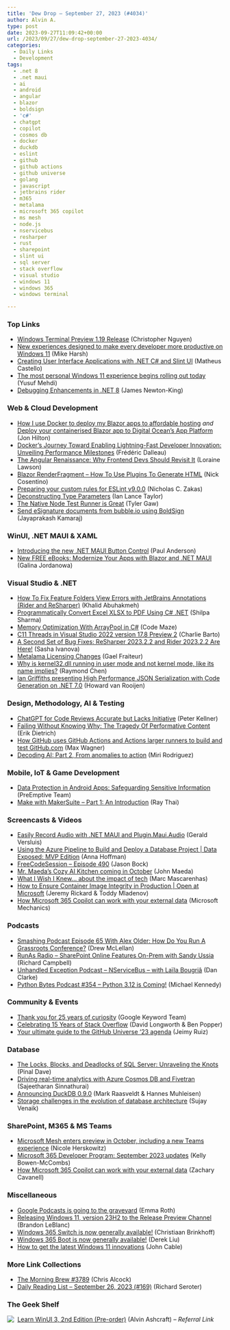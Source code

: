 ```yaml
---
title: 'Dew Drop – September 27, 2023 (#4034)'
author: Alvin A.
type: post
date: 2023-09-27T11:09:42+00:00
url: /2023/09/27/dew-drop-september-27-2023-4034/
categories:
  - Daily Links
  - Development
tags:
  - .net 8
  - .net maui
  - ai
  - android
  - angular
  - blazor
  - boldsign
  - 'c#'
  - chatgpt
  - copilot
  - cosmos db
  - docker
  - duckdb
  - eslint
  - github
  - github actions
  - github universe
  - golang
  - javascript
  - jetbrains rider
  - m365
  - metalama
  - microsoft 365 copilot
  - ms mesh
  - node.js
  - nservicebus
  - resharper
  - rust
  - sharepoint
  - slint ui
  - sql server
  - stack overflow
  - visual studio
  - windows 11
  - windows 365
  - windows terminal

---
```

### <a name="top"></a>Top Links

  * <a href="https://devblogs.microsoft.com/commandline/windows-terminal-preview-1-19-release/" target="_blank" rel="noopener">Windows Terminal Preview 1.19 Release</a> (Christopher Nguyen)
  * <a href="https://blogs.windows.com/windowsdeveloper/2023/09/26/new-experiences-designed-to-make-every-developer-more-productive-on-windows-11/" target="_blank" rel="noopener">New experiences designed to make every developer more productive on Windows 11</a> (Mike Harsh)
  * <a href="https://microhobby.com.br/blog/2023/09/27/creating-user-interface-applications-with-net-and-slint-ui/" target="_blank" rel="noopener">Creating User Interface Applications with .NET C# and Slint UI</a> (Matheus Castello)
  * <a href="https://blogs.windows.com/windowsexperience/2023/09/26/the-most-personal-windows-11-experience-begins-rolling-out-today/" target="_blank" rel="noopener">The most personal Windows 11 experience begins rolling out today</a> (Yusuf Mehdi)
  * <a href="https://devblogs.microsoft.com/dotnet/debugging-enhancements-in-dotnet-8/" target="_blank" rel="noopener">Debugging Enhancements in .NET 8</a> (James Newton-King)



### <a name="web"></a>Web & Cloud Development

  * <a href="https://jonhilton.net/blazor-docker-hosting/" target="_blank" rel="noopener">How I use Docker to deploy my Blazor apps to affordable hosting</a> _and_ <a href="https://jonhilton.net/blazor-digital-ocean/" target="_blank" rel="noopener">Deploy your containerised Blazor app to Digital Ocean&#8217;s App Platform</a> (Jon Hilton)
  * <a href="https://www.docker.com/blog/dockers-developer-innovation-unveiling-performance-milestones/" target="_blank" rel="noopener">Docker’s Journey Toward Enabling Lightning-Fast Developer Innovation: Unveiling Performance Milestones</a> (Frédéric Dalleau)
  * <a href="https://thenewstack.io/the-angular-renaissance-why-frontend-devs-should-revisit-it/" target="_blank" rel="noopener">The Angular Renaissance: Why Frontend Devs Should Revisit It</a> (Loraine Lawson)
  * <a href="https://www.devleader.ca/2023/09/26/blazor-renderfragment-how-to-use-plugins-to-generate-html/" target="_blank" rel="noopener">Blazor RenderFragment – How To Use Plugins To Generate HTML</a> (Nick Cosentino)
  * <a href="https://eslint.org/blog/2023/09/preparing-custom-rules-eslint-v9/" target="_blank" rel="noopener">Preparing your custom rules for ESLint v9.0.0</a> (Nicholas C. Zakas)
  * <a href="https://go.dev/blog/deconstructing-type-parameters" target="_blank" rel="noopener">Deconstructing Type Parameters</a> (Ian Lance Taylor)
  * <a href="https://tylergaw.com/blog/node-test-runner/" target="_blank" rel="noopener">The Native Node Test Runner is Great</a> (Tyler Gaw)
  * <a href="https://boldsign.com/blogs/send-esignature-documents-from-bubble-io-using-boldsign/?utm_source=alvinashcraft&utm_medium=email&utm_campaign=alvinashcraft_blog_edmsep23" target="_blank" rel="noopener">Send eSignature documents from bubble.io using BoldSign</a> (Jayaprakash Kamaraj)



### <a name="silverlight"></a>WinUI, .NET MAUI & XAML

  * <a href="https://www.syncfusion.com/blogs/post/new-dotnet-maui-button-control.aspx?utm_source=alvinashcraft&utm_medium=email&utm_campaign=alvinashcraft_blog_edmsep23" target="_blank" rel="noopener">Introducing the new .NET MAUI Button Control</a> (Paul Anderson)
  * <a href="https://www.telerik.com/blogs/new-free-ebooks-modernize-your-apps-blazor-net-maui" target="_blank" rel="noopener">New FREE eBooks: Modernize Your Apps with Blazor and .NET MAUI</a> (Galina Jordanowa)



### <a name="dotnet"></a>Visual Studio & .NET

  * <a href="https://khalidabuhakmeh.com/how-to-fix-feature-folders-view-errors-with-jetbrains-annotations-rider-and-resharper" target="_blank" rel="noopener">How To Fix Feature Folders View Errors with JetBrains Annotations (Rider and ReSharper)</a> (Khalid Abuhakmeh)
  * <a href="https://www.grapecity.com/blogs/programmatically-convert-excel-xlsx-to-pdf-using-c-sharp-net" target="_blank" rel="noopener">Programmatically Convert Excel XLSX to PDF Using C# .NET</a> (Shilpa Sharma)
  * <a href="https://code-maze.com/csharp-arraypool-memory-optimization/" target="_blank" rel="noopener">Memory Optimization With ArrayPool in C#</a> (Code Maze)
  * <a href="https://devblogs.microsoft.com/cppblog/c11-threads-in-visual-studio-2022-version-17-8-preview-2/" target="_blank" rel="noopener">C11 Threads in Visual Studio 2022 version 17.8 Preview 2</a> (Charlie Barto)
  * <a href="https://blog.jetbrains.com/dotnet/2023/09/26/rsrp-rd-2023-2-2-bugfix/" target="_blank" rel="noopener">A Second Set of Bug Fixes: ReSharper 2023.2.2 and Rider 2023.2.2 Are Here!</a> (Sasha Ivanova)
  * <a href="https://blog.postsharp.net/post/metalama-open-source-licensing.html" target="_blank" rel="noopener">Metalama Licensing Changes</a> (Gael Fraiteur)
  * <a href="https://devblogs.microsoft.com/oldnewthing/20230926-00/?p=108824" target="_blank" rel="noopener">Why is kernel32.dll running in user mode and not kernel mode, like its name implies?</a> (Raymond Chen)
  * <a href="https://endjin.com/news/ian-griffiths-presenting-high-performance-json-serialization-at-jetbrains-dotnet-day-online-2023.html" target="_blank" rel="noopener">Ian Griffiths presenting High Performance JSON Serialization with Code Generation on .NET 7.0</a> (Howard van Rooijen)



### <a name="design"></a>Design, Methodology, AI & Testing

  * <a href="https://peterkellner.net//2023/09/27/ChatGPT-for-Code-Reviews-Accurate-but-Lacks-Initiative/" target="_blank" rel="noopener">ChatGPT for Code Reviews Accurate but Lacks Initiative</a> (Peter Kellner)
  * <a href="https://feeds.feedblitz.com/~/795646400/0/daedtech/www/" target="_blank" rel="noopener">Failing Without Knowing Why: The Tragedy Of Performative Content</a> (Erik Dietrich)
  * <a href="https://github.blog/2023-09-26-how-github-uses-github-actions-and-actions-larger-runners-to-build-and-test-github-com/" target="_blank" rel="noopener">How GitHub uses GitHub Actions and Actions larger runners to build and test GitHub.com</a> (Max Wagner)
  * <a href="https://devblogs.microsoft.com/azuregov/decoding-ai-part-2/" target="_blank" rel="noopener">Decoding AI: Part 2, From anomalies to action</a> (Miri Rodriguez)



### <a name="mobile"></a>Mobile, IoT & Game Development

  * <a href="https://www.preemptive.com/data-protection-in-android-apps-safeguarding-sensitive-information/" target="_blank" rel="noopener">Data Protection in Android Apps: Safeguarding Sensitive Information</a> (PreEmptive Team)
  * <a href="http://developers.googleblog.com/2023/09/make-with-makersuite-part1-introduction.html" target="_blank" rel="noopener">Make with MakerSuite – Part 1: An Introduction</a> (Ray Thai)



### <a name="videos"></a>Screencasts & Videos

  * <a href="http://www.youtube.com/watch?v=KaHyRSy5sAs" target="_blank" rel="noopener">Easily Record Audio with .NET MAUI and Plugin.Maui.Audio</a> (Gerald Versluis)
  * <a href="http://www.youtube.com/watch?v=-y-T8jT2Zwk" target="_blank" rel="noopener">Using the Azure Pipeline to Build and Deploy a Database Project | Data Exposed: MVP Edition</a> (Anna Hoffman)
  * <a href="http://www.youtube.com/watch?v=gRXxi0Dzi1s" target="_blank" rel="noopener">FreeCodeSession &#8211; Episode 490</a> (Jason Bock)
  * <a href="http://www.youtube.com/watch?v=wi-5fhJyrMo" target="_blank" rel="noopener">Mr. Maeda&#8217;s Cozy AI Kitchen coming in October</a> (John Maeda)
  * <a href="http://www.youtube.com/watch?v=-sstR-8GT1I" target="_blank" rel="noopener">What I Wish I Knew&#8230; about the impact of tech</a> (Marc Mascarenhas)
  * <a href="http://www.youtube.com/watch?v=k5tsE19DKbQ" target="_blank" rel="noopener">How to Ensure Container Image Integrity in Production | Open at Microsoft</a> (Jeremy Rickard & Toddy Mladenov)
  * <a href="http://www.youtube.com/watch?v=lfpDeM-J4us" target="_blank" rel="noopener">How Microsoft 365 Copilot can work with your external data</a> (Microsoft Mechanics)



### <a name="podcasts"></a>Podcasts

  * <a href="https://smashingmagazine.com/2023/09/smashing-podcast-episode-65/" target="_blank" rel="noopener">Smashing Podcast Episode 65 With Alex Older: How Do You Run A Grassroots Conference?</a> (Drew McLellan)
  * <a href="https://runasradio.com/Shows/Show/899" target="_blank" rel="noopener">RunAs Radio &#8211; SharePoint Online Features On-Prem with Sandy Ussia</a> (Richard Campbell)
  * <a href="https://unhandledexceptionpodcast.com/posts/0056-nservicebus/" target="_blank" rel="noopener">Unhandled Exception Podcast &#8211; NServiceBus &#8211; with Laïla Bougriâ</a> (Dan Clarke)
  * <a href="https://pythonbytes.fm/episodes/show/354/python-3.12-is-coming" target="_blank" rel="noopener">Python Bytes Podcast #354 &#8211; Python 3.12 is Coming!</a> (Michael Kennedy)



### <a name="events"></a>Community & Events

  * <a href="https://blog.google/inside-google/company-announcements/google-25th-birthday/" target="_blank" rel="noopener">Thank you for 25 years of curiosity</a> (Google Keyword Team)
  * <a href="https://stackoverflow.blog/2023/09/26/celebrating-15-years-of-stack-overflow/" target="_blank" rel="noopener">Celebrating 15 Years of Stack Overflow</a> (David Longworth & Ben Popper)
  * <a href="https://github.blog/2023-09-26-your-ultimate-guide-to-the-github-universe-23-agenda/" target="_blank" rel="noopener">Your ultimate guide to the GitHub Universe ‘23 agenda</a> (Jeimy Ruiz)



### <a name="sql"></a>Database

  * <a href="https://blog.sqlauthority.com/2023/09/27/the-locks-blocks-and-deadlocks-of-sql-server-unraveling-the-knots/?utm_source=rss&utm_medium=rss&utm_campaign=the-locks-blocks-and-deadlocks-of-sql-server-unraveling-the-knots" target="_blank" rel="noopener">The Locks, Blocks, and Deadlocks of SQL Server: Unraveling the Knots</a> (Pinal Dave)
  * <a href="https://devblogs.microsoft.com/cosmosdb/driving-real-time-analytics-with-azure-cosmos-db-and-fivetran/" target="_blank" rel="noopener">Driving real-time analytics with Azure Cosmos DB and Fivetran</a> (Sajeetharan Sinnathurai)
  * <a href="https://duckdb.org/2023/09/26/announcing-duckdb-090.html" target="_blank" rel="noopener">Announcing DuckDB 0.9.0</a> (Mark Raasveldt & Hannes Muhleisen)
  * <a href="https://blog.postman.com/storage-challenges-in-the-evolution-of-database-architecture/" target="_blank" rel="noopener">Storage challenges in the evolution of database architecture</a> (Sujay Venaik)



### <a name="sp"></a>SharePoint, M365 & MS Teams

  * <a href="https://www.microsoft.com/en-us/microsoft-365/blog/2023/09/26/microsoft-mesh-enters-preview-in-october-including-a-new-teams-experience/" target="_blank" rel="noopener">Microsoft Mesh enters preview in October, including a new Teams experience</a> (Nicole Herskowitz)
  * <a href="https://devblogs.microsoft.com/microsoft365dev/microsoft-365-developer-program-september-2023-updates/" target="_blank" rel="noopener">Microsoft 365 Developer Program: September 2023 updates</a> (Kelly Bowen-McCombs)
  * <a href="https://techcommunity.microsoft.com/t5/microsoft-mechanics-blog/how-microsoft-365-copilot-can-work-with-your-external-data/ba-p/3937645" target="_blank" rel="noopener">How Microsoft 365 Copilot can work with your external data</a> (Zachary Cavanell)



### <a name="misc"></a>Miscellaneous

  * <a href="https://www.theverge.com/2023/9/26/23890694/google-podcasts-2024-shutdown-youtube-music" target="_blank" rel="noopener">Google Podcasts is going to the graveyard</a> (Emma Roth)
  * <a href="https://blogs.windows.com/windows-insider/2023/09/26/releasing-windows-11-version-23h2-to-the-release-preview-channel/" target="_blank" rel="noopener">Releasing Windows 11, version 23H2 to the Release Preview Channel</a> (Brandon LeBlanc)
  * <a href="https://techcommunity.microsoft.com/t5/windows-it-pro-blog/windows-365-switch-is-now-generally-available/ba-p/3938431" target="_blank" rel="noopener">Windows 365 Switch is now generally available!</a> (Christiaan Brinkhoff)
  * <a href="https://techcommunity.microsoft.com/t5/windows-it-pro-blog/windows-365-boot-is-now-generally-available/ba-p/3938441" target="_blank" rel="noopener">Windows 365 Boot is now generally available!</a> (Derek Liu)
  * <a href="https://blogs.windows.com/windowsexperience/2023/09/26/how-to-get-the-latest-windows-11-innovations/" target="_blank" rel="noopener">How to get the latest Windows 11 innovations</a> (John Cable)



### <a name="links"></a>More Link Collections

  * <a href="https://blog.cwa.me.uk/2023/09/27/the-morning-brew-3789/" target="_blank" rel="noopener">The Morning Brew #3789</a> (Chris Alcock)
  * <a href="https://seroter.com/2023/09/26/daily-reading-list-september-26-2023-169/" target="_blank" rel="noopener">Daily Reading List – September 26, 2023 (#169)</a> (Richard Seroter)



### <a name="shelf"></a>The Geek Shelf

<a href="https://www.amazon.com/dp/1805120069/?tag=amavin-20" target="_blank" rel="noopener"><img decoding="async" align="left" style="margin: 0px 4px 0px 0px; border: 0px currentcolor; border-image: none; float: left; display: inline; background-image: none;" src="https://m.media-amazon.com/images/I/41i4UQcsCEL._SS135_.jpg" border="0" /></a>&nbsp;<a href="https://www.amazon.com/dp/1805120069/?tag=amavin-20" target="_blank" rel="noopener">Learn WinUI 3, 2nd Edition (Pre-order)</a> (Alvin Ashcraft) _&#8211; Referral Link_